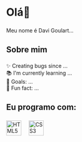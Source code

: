 <h1 align="left">Olá👋</h1>

###

<p align="left">Meu nome é Davi Goulart...</p>

###

<h2 align="left">Sobre mim</h2>

###

<p align="left">✨ Creating bugs since ...<br>📚 I'm currently learning ...<br>🎯 Goals: ...<br>🎲 Fun fact: ...</p>

###

<h2 align="left">Eu programo com:</h2>

###

<div align="left">
 <img
   src="https://img.icons8.com/?size=100&id=owWiEaAJmGKK&format=png&color=000000" height="40" alt="HTML5 logo">
  <img width="12">
 <img
   src="https://img.icons8.com/?size=100&id=YjeKwnSQIBUq&format=png&color=000000" height="40" alt="CSS3 logo">
  <img width="12">
</div>

###
